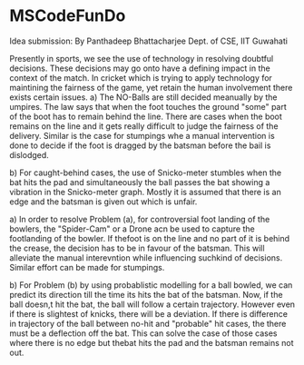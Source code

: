 # MSCodeFunDo
Idea submission:
By Panthadeep Bhattacharjee
Dept. of CSE, IIT Guwahati

Presently in sports, we see the use of technology in resolving doubtful decisions. These decisions may go onto have a defining impact in the context of the match. In cricket which is trying to apply technology for maintining the fairness of the game, yet retain the human involvement there exists certain issues. 
a) The NO-Balls are still decided meanually by the umpires. The law says that when the foot touches the ground "some" part of the boot has to remain behind the line. There are cases when the boot remains on the line and it gets really difficult to judge the fairness of the delivery. Similar is the case for stumpings whe a manual intervention is done to decide if the foot is dragged by the batsman before the bail is dislodged.

b) For caught-behind cases, the use of Snicko-meter stumbles when the bat hits the pad and simultaneously the ball passes the bat showing a vibration in the Snicko-meter graph. Mostly it is assumed that there is an edge and the batsman is given out which is unfair.

a) In order to resolve Problem (a), for controversial foot landing of the bowlers, the "Spider-Cam" or a Drone acn be used to capture the footlanding of the bowler. If thefoot is on the line and no part of it is behind the crease, the decision has to be in favour of the batsman. This will alleviate the manual interevntion while influencing suchkind of decisions. Similar effort can be made for stumpings.

b) For Problem (b) by using probablistic modelling for a ball bowled, we can predict its direction till the time its hits the bat of the batsman. Now, if the ball doesn,t hit the bat, the ball will follow a certain trajectory. However even if there is slightest of knicks, there will be a deviation. If there is difference in trajectory of the ball between no-hit and "probable" hit cases, the there must be a deflection off the bat. This can solve the case of those cases where there is no edge but thebat hits the pad and the batsman remains not out.  
